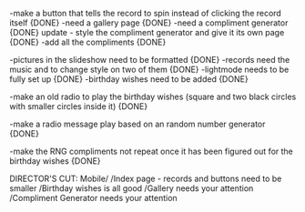 -make a button that tells the record to spin instead of clicking the record itself {DONE}
-need a gallery page {DONE}
-need a compliment generator {DONE} update - style the compliment generator and give it its own page {DONE} 
-add all the compliments {DONE}

-pictures in the slideshow need to be formatted {DONE}
-records need the music and to change style on two of them {DONE}
-lightmode needs to be fully set up {DONE}
-birthday wishes need to be added {DONE}

-make an old radio to play the birthday wishes (square and two black circles with smaller circles inside it) {DONE}

-make a radio message play based on an random number generator {DONE}

-make the RNG compliments not repeat once it has been figured out for the birthday wishes {DONE}

 DIRECTOR'S CUT:
 Mobile/
 /Index page - records and buttons need to be smaller
 /Birthday wishes is all good
 /Gallery needs your attention
 /Compliment Generator needs your attention